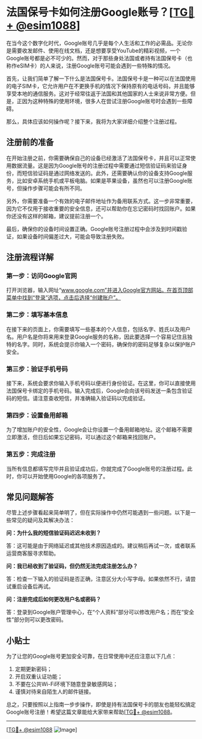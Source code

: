 # 法国保号卡如何注册Google账号？[[TG💪+ @esim1088](https://t.me/s/esim1088)]

在当今这个数字化时代，Google账号几乎是每个人生活和工作的必需品。无论你是需要收发邮件、使用在线文档，还是想要享受YouTube的精彩视频，一个Google账号都是必不可少的。然而，对于那些身处法国或者持有法国保号卡（也称作eSIM卡）的人来说，注册Google账号可能会遇到一些特殊的情况。

首先，让我们简单了解一下什么是法国保号卡。法国保号卡是一种可以在法国使用的电子SIM卡，它允许用户在不更换手机的情况下保持原有的电话号码，并且能够享受本地的通信服务。这对于经常往返于法国和其他国家的人士来说非常方便。但是，正因为这种特殊的使用环境，很多人在尝试注册Google账号时会遇到一些障碍。

那么，具体应该如何操作呢？接下来，我将为大家详细介绍整个注册过程。

## 注册前的准备

在开始注册之前，你需要确保自己的设备已经激活了法国保号卡，并且可以正常使用数据流量。这是因为Google账号的注册过程中需要通过短信验证码来验证身份，而短信验证码是通过网络发送的。此外，还需要确认你的设备支持Google服务，比如安卓系统手机或平板电脑。如果是苹果设备，虽然也可以注册Google账号，但操作步骤可能会有所不同。

另外，你需要准备一个有效的电子邮件地址作为备用联系方式。这一步非常重要，因为它不仅用于接收重要的安全信息，还可以帮助你在忘记密码时找回账户。如果你还没有这样的邮箱，建议提前注册一个。

最后，确保你的设备时间设置正确。Google账号注册过程中会涉及到时间戳验证，如果设备时间偏差过大，可能会导致注册失败。

## 注册流程详解

### 第一步：访问Google官网

打开浏览器，输入网址“www.google.com”并进入Google官方网站。在首页顶部菜单中找到“登录”选项，点击后选择“创建账户”。

### 第二步：填写基本信息

在接下来的页面上，你需要填写一些基本的个人信息，包括名字、姓氏以及用户名。用户名是你将来用来登录Google服务的名称，因此要选择一个容易记住且独特的名字。同时，系统会提示你输入一个密码，确保你的密码足够复杂以保护账户安全。

### 第三步：验证手机号码

接下来，系统会要求你输入手机号码以便进行身份验证。在这里，你可以直接使用法国保号卡绑定的手机号码。输入完成后，Google会向该号码发送一条包含验证码的短信。请注意查收短信，并准确输入验证码以完成验证。

### 第四步：设置备用邮箱

为了增加账户的安全性，Google会让你设置一个备用邮箱地址。这个邮箱不需要立即激活，但日后如果忘记密码，可以通过这个邮箱来找回账户。

### 第五步：完成注册

当所有信息都填写完毕并且验证成功后，你就完成了Google账号的注册过程。此时，你可以开始使用Google的各项服务了。

## 常见问题解答

尽管上述步骤看起来简单明了，但在实际操作中仍然可能遇到一些问题。以下是一些常见的疑问及其解决办法：

**问：为什么我的短信验证码迟迟未收到？**

答：这可能是由于网络延迟或其他技术原因造成的。建议稍后再试一次，或者联系运营商客服寻求帮助。

**问：我已经收到了验证码，但仍然无法完成注册怎么办？**

答：检查一下输入的验证码是否正确，注意区分大小写字母。如果依然不行，请尝试重启设备后再试。

**问：注册完成后如何更改用户名或密码？**

答：登录到Google账户管理中心，在“个人资料”部分可以修改用户名；而在“安全性”部分则可以更改密码。

## 小贴士

为了让您的Google账号更加安全可靠，在日常使用中还应注意以下几点：

1. 定期更新密码；
2. 开启双重认证功能；
3. 不要在公共Wi-Fi环境下随意登录敏感网站；
4. 谨慎对待来自陌生人的邮件链接。

总之，只要按照以上指南一步步操作，即使是持有法国保号卡的朋友也能轻松搞定Google账号注册！希望这篇文章能给大家带来帮助[[TG💪+ @esim1088](https://t.me/s/esim1088)。

---

[[TG💪+ @esim1088](https://t.me/s/esim1088) ![Image](https://i.postimg.cc/4NQfJmqS/Snipaste-2025-05-13-00-14-12.png)]